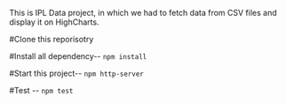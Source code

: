 This is IPL Data project, in which we had to fetch data from CSV files and display it on HighCharts. 

#Clone this reporisotry

#Install all dependency--
```npm install```

#Start this project--
```npm http-server```

#Test --
```npm test```
